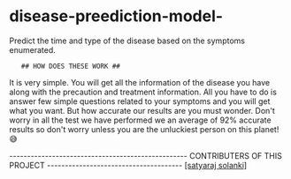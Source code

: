 # disease-preediction-model-
Predict the time and type of the disease based on the symptoms enumerated.

       ## HOW DOES THESE WORK ##
 It is very simple. You will get all the information of the disease you have along with the precaution and treatment information. All you have to do is answer few simple questions related to your symptoms and you will get what you want. But how accurate our results are you must wonder. Don't worry in all the test we have performed we an average of 92% accurate results so don't worry unless you are the unluckiest person on this planet! 😅                             



-------------------------------------------------- CONTRIBUTERS OF THIS PROJECT --------------------------------------
                                                 [[satyaraj solanki]](https://github.com/Satyaraj291)
